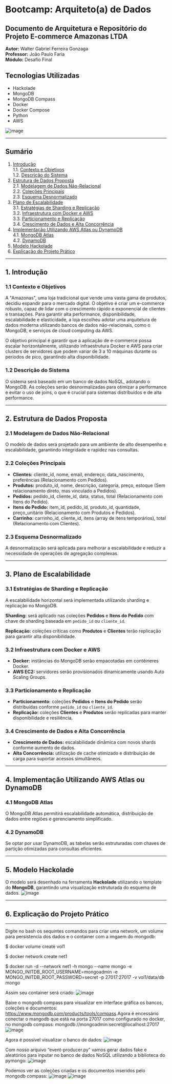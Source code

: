 # Bootcamp: Arquiteto(a) de Dados

## Documento de Arquitetura e Repositório do Projeto E-commerce Amazonas LTDA

**Autor:** Walter Gabriel Ferreira Gonzaga  
**Professor:** João Paulo Faria  
**Módulo:** Desafio Final  

## Tecnologias Utilizadas
- Hackolade  
- MongoDB  
- MongoDB Compass  
- Docker  
- Docker Compose  
- Python  
- AWS  

![image](https://github.com/user-attachments/assets/90080559-8301-44dd-b4be-75f2b43e23b8)


---

## Sumário
1. [Introdução](#1-introdução)  
   1.1. [Contexto e Objetivos](#11-contexto-e-objetivos)  
   1.2. [Descrição do Sistema](#12-descrição-do-sistema)  
2. [Estrutura de Dados Proposta](#2-estrutura-de-dados-proposta)  
   2.1. [Modelagem de Dados Não-Relacional](#21-modelagem-de-dados-não-relacional)  
   2.2. [Coleções Principais](#22-coleções-principais)  
   2.3. [Esquema Desnormalizado](#23-esquema-desnormalizado)  
3. [Plano de Escalabilidade](#3-plano-de-escalabilidade)  
   3.1. [Estratégias de Sharding e Replicação](#31-estratégias-de-sharding-e-replicação)  
   3.2. [Infraestrutura com Docker e AWS](#32-infraestrutura-com-docker-e-aws)  
   3.3. [Particionamento e Replicação](#33-particionamento-e-replicação)  
   3.4. [Crescimento de Dados e Alta Concorrência](#34-crescimento-de-dados-e-alta-concorrência)  
4. [Implementação Utilizando AWS Atlas ou DynamoDB](#4-implementação-utilizando-aws-atlas-ou-dynamodb)  
   4.1. [MongoDB Atlas](#41-mongodb-atlas)  
   4.2. [DynamoDB](#42-dynamodb)  
5. [Modelo Hackolade](#5-modelo-hackolade)  
6. [Explicação do Projeto Prático](#6-explicação-do-projeto-prático)  

---

## 1. Introdução

### 1.1 Contexto e Objetivos
A "Amazonas", uma loja tradicional que vende uma vasta gama de produtos, decidiu expandir para o mercado digital. O objetivo é criar um e-commerce robusto, capaz de lidar com o crescimento rápido e exponencial de clientes e transações. Para garantir alta performance, disponibilidade, escalabilidade e elasticidade, a loja escolheu adotar uma arquitetura de dados moderna utilizando bancos de dados não-relacionais, como o MongoDB, e serviços de cloud computing da AWS.

O objetivo principal é garantir que a aplicação de e-commerce possa escalar horizontalmente, utilizando infraestrutura Docker e AWS para criar clusters de servidores que podem variar de 3 a 10 máquinas durante os períodos de pico, garantindo alta disponibilidade.

### 1.2 Descrição do Sistema
O sistema será baseado em um banco de dados NoSQL, adotando o MongoDB. As coleções serão desnormalizadas para otimizar a performance e evitar o uso de joins, o que é crucial para sistemas distribuídos e de alta performance.

---

## 2. Estrutura de Dados Proposta

### 2.1 Modelagem de Dados Não-Relacional
O modelo de dados será projetado para um ambiente de alto desempenho e escalabilidade, garantindo integridade e rapidez nas consultas.

### 2.2 Coleções Principais
- **Clientes:** cliente_id, nome, email, endereço, data_nascimento, preferências (Relacionamento com Pedidos).
- **Produtos:** produto_id, nome, descrição, categoria, preço, estoque (Sem relacionamento direto, mas vinculado a Pedidos).
- **Pedidos:** pedido_id, cliente_id, data, status, total (Relacionamento com Itens do Pedido).
- **Itens do Pedido:** item_id, pedido_id, produto_id, quantidade, preço_unitário (Relacionamento com Produtos e Pedidos).
- **Carrinho:** carrinho_id, cliente_id, itens (array de itens temporários), total (Relacionamento com Clientes).

### 2.3 Esquema Desnormalizado
A desnormalização será aplicada para melhorar a escalabilidade e reduzir a necessidade de operações de agregação complexas.

---

## 3. Plano de Escalabilidade

### 3.1 Estratégias de Sharding e Replicação
A escalabilidade horizontal será implementada utilizando sharding e replicação no MongoDB.

**Sharding:** será aplicado nas coleções **Pedidos** e **Itens do Pedido** com chave de sharding baseada em `pedido_id` ou `cliente_id`.

**Replicação:** coleções críticas como **Produtos** e **Clientes** terão replicação para garantir alta disponibilidade.

### 3.2 Infraestrutura com Docker e AWS

- **Docker:** instâncias do MongoDB serão empacotadas em contêineres Docker.
- **AWS EC2:** servidores serão provisionados dinamicamente usando Auto Scaling Groups.

### 3.3 Particionamento e Replicação

- **Particionamento:** coleções **Pedidos** e **Itens do Pedido** serão distribuídas conforme `pedido_id` ou `cliente_id`.
- **Replicação:** coleções **Clientes** e **Produtos** serão replicadas para manter disponibilidade e resiliência.

### 3.4 Crescimento de Dados e Alta Concorrência

- **Crescimento de Dados:** escalabilidade dinâmica com novos shards conforme aumento de dados.
- **Alta Concorrência:** utilização de cache otimizado e distribuição de carga para suportar acessos simultâneos.

---

## 4. Implementação Utilizando AWS Atlas ou DynamoDB

### 4.1 MongoDB Atlas
O MongoDB Atlas permitirá escalabilidade automática, distribuição de dados entre regiões e gerenciamento simplificado.

### 4.2 DynamoDB
Se optar por usar DynamoDB, as tabelas serão estruturadas com chaves de partição otimizadas para consultas eficientes.

---

## 5. Modelo Hackolade
O modelo será desenhado na ferramenta **Hackolade** utilizando o template do **MongoDB**, garantindo uma visualização estruturada do esquema de dados.
![image](https://github.com/user-attachments/assets/37a8f445-4476-4323-aaea-7c64476d08d0)

---

## 6. Explicação do Projeto Prático
------------------------------------------------------------------------------------------------------
Digite no bash os sequintes comandos para criar uma network, um volume para persistencia dos dados e o container com a imgaem do mongodb:

$ docker volume create vol1

$ docker network create net1

$ docker run -d --network net1 -h mongo --name mongo -e MONGO_INITDB_ROOT_USERNAME=mongoadmin -e MONGO_INITDB_ROOT_PASSWORD=secret -p 27017:27017 -v vol1/data/db mongo


Assim seu container será criado:
![image](https://github.com/user-attachments/assets/b389a4c3-5a7e-4a7b-a3cb-04e992199c3d)


Baixe o mongodb compass para visualizar em interface gráfica os bancos, coleções e documentos: https://www.mongodb.com/products/tools/compass
Agora é encessário conectar o mangodb que está na porta 27017 como configurado no docker, no mongodb compass: mongodb://mongoadmin:secret@localhost:27017
![image](https://github.com/user-attachments/assets/9e5d09a7-4143-4b30-b0b7-7157db6d81ea)

Agora é possível visualizar o banco de dados:
![image](https://github.com/user-attachments/assets/7e6ef45b-1400-4450-bd1c-b320041d247c)

Com nosso arquivo “event-producer.py” vamos gerar dados fake e aleatórios para inputar no banco de dados NoSQL utilizando a biblioteca do pymongo:
![image](https://github.com/user-attachments/assets/7cb23506-e03f-42c4-aebc-d71958c335e4)

Podemos ver as coleções criadas e os documentos inseridos pelo mongodb compass:
![image](https://github.com/user-attachments/assets/41df1480-173f-4a5a-a7c1-59bb6ec4da0a)
![image](https://github.com/user-attachments/assets/01e8ea5c-746f-451a-824e-ab96fec814f8)

